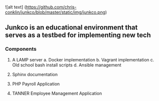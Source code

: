![alt text] (https://github.com/chris-conklin/junkco/blob/master/static/img/junkco.png)
## Junkco is an educational environment that serves as a testbed for implementing new tech

### Components

1. A LAMP server
	a. Docker implementation
        b. Vagrant implementation
        c. Old school bash install scripts
	d. Ansible management

2. Sphinx documentation

3. PHP Payroll Application

4. TANNER Employee Management Application

 
